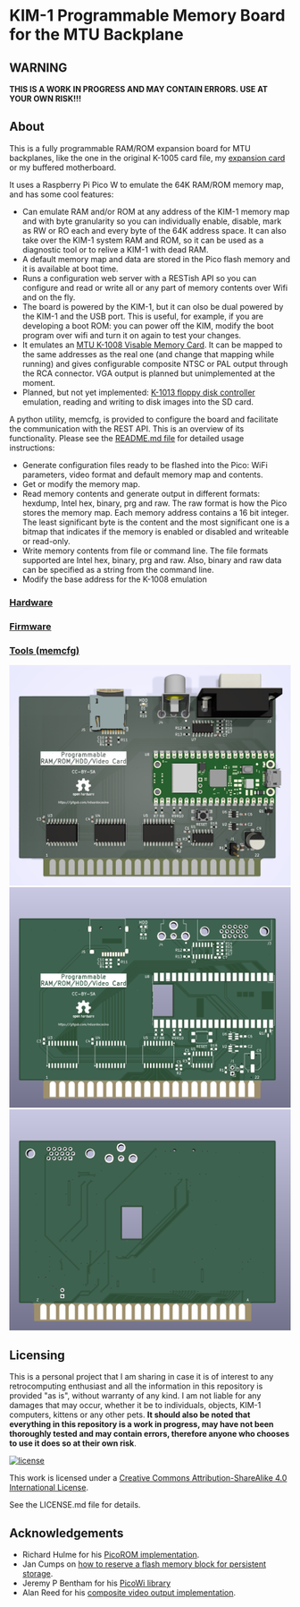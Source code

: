 # KIM-1 Programmable Memory Board for the MTU Backplane

## **WARNING**

**THIS IS A WORK IN PROGRESS AND MAY CONTAIN ERRORS. USE AT YOUR OWN RISK!!!**

## About

This is a fully programmable RAM/ROM expansion board for MTU backplanes, like the one in the original K-1005 card file, my [expansion card](https://github.com/eduardocasino/kim-1-mtu-expansion-card) or my buffered motherboard.

It uses a Raspberry Pi Pico W to emulate the 64K RAM/ROM memory map, and has some cool features:

* Can emulate RAM and/or ROM at any address of the KIM-1 memory map and with byte granularity so you can individually enable, disable, mark as RW or RO each and every byte of the 64K address space. It can also take over the KIM-1 system RAM and ROM, so it can be used as a diagnostic tool or to relive a KIM-1 with dead RAM.
* A default memory map and data are stored in the Pico flash memory and it is available at boot time.
* Runs a configuration web server with a RESTish API so you can configure and read or write all or any part of memory contents over Wifi and on the fly.
* The board is powered by the KIM-1, but it can olso be dual powered by the KIM-1 and the USB port. This is useful, for example, if you are developing a boot ROM: you can power off the KIM, modify the boot program over wifi and turn it on again to test your changes.
* It emulates an [MTU K-1008 Visable Memory Card](https://github.com/eduardocasino/k-1008-visable-memory-card-replica). It can be mapped to the same addresses as the real one (and change that mapping while running) and gives configurable composite NTSC or PAL output through the RCA connector. VGA output is planned but unimplemented at the moment.
* Planned, but not yet implemented: [K-1013 floppy disk controller](http://retro.hansotten.nl/uploads/mtu/MTU%20K-1013%20manual.pdf) emulation, reading and writing to disk images into the SD card.

A python utility, memcfg, is provided to configure the board and facilitate the communication with the REST API. This is an overview of its functionality. Please see the [README.md file](https://github.com/eduardocasino/kim-1-programmable-memory-card/tree/main/tools) for detailed usage instructions:

* Generate configuration files ready to be flashed into the Pico: WiFi parameters, video format and default memory map and contents.
* Get or modify the memory map.
* Read memory contents and generate output in different formats: hexdump, Intel hex, binary, prg and raw. The raw format is how the Pico stores the memory map. Each memory address contains a 16 bit integer. The least significant byte is the content and the most significant one is a bitmap that indicates if the memory is enabled or disabled and writeable or read-only.
* Write memory contents from file or command line. The file formats supported are Intel hex, binary, prg and raw. Also, binary and raw data can be specified as a string from the command line.
* Modify the base address for the K-1008 emulation

### [Hardware](https://github.com/eduardocasino/kim-1-programmable-memory-card/tree/main/hardware)
### [Firmware](https://github.com/eduardocasino/kim-1-programmable-memory-card/tree/main/firmware)
### [Tools (memcfg)](https://github.com/eduardocasino/kim-1-programmable-memory-card/tree/main/tools)

![components](https://github.com/eduardocasino/kim-1-programmable-memory-card/blob/main/hardware/images/kim-1-programmable-memory.png?raw=true)
![front](https://github.com/eduardocasino/kim-1-programmable-memory-card/blob/main/hardware/images/kim-1-programmable-memory-front.png?raw=true)
![back](https://github.com/eduardocasino/kim-1-programmable-memory-card/blob/main/hardware/images/kim-1-programmable-memory-back.png?raw=true)

## Licensing

This is a personal project that I am sharing in case it is of interest to any retrocomputing enthusiast and all the information in this repository is provided "as is", without warranty of any kind. I am not liable for any damages that may occur, whether it be to individuals, objects, KIM-1 computers, kittens or any other pets. **It should also be noted that everything in this repository is a work in progress, may have not been thoroughly tested and may contain errors, therefore anyone who chooses to use it does so at their own risk**.

[![license](https://i.creativecommons.org/l/by-sa/4.0/88x31.png)](http://creativecommons.org/licenses/by-sa/4.0/)

This work is licensed under a [Creative Commons Attribution-ShareAlike 4.0 International License](http://creativecommons.org/licenses/by-sa/4.0/).

See the LICENSE.md file for details.

## Acknowledgements

* Richard Hulme for his [PicoROM implementation](https://github.com/rhulme/picoROM_pio).
* Jan Cumps on [how to reserve a flash memory block for persistent storage](https://community.element14.com/products/raspberry-pi/b/blog/posts/raspberry-pico-c-sdk-reserve-a-flash-memory-block-for-persistent-storage).
* Jeremy P Bentham for his [PicoWi library](http://iosoft.blog/picowi)
* Alan Reed for his [composite video output implementation](https://github.com/alanpreed/pico-composite-video).
